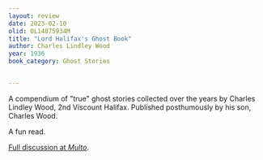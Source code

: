 ```yaml
---
layout: review
date: 2023-02-10 
olid: OL14875934M
title: "Lord Halifax's Ghost Book"
author: Charles Lindley Wood
year: 1936
book_category: Ghost Stories  


---
```


A compendium of "true" ghost stories collected over the years by Charles Lindley Wood, 2nd Viscount Halifax. Published posthumously by his son, Charles Wood.

A fun read.

[Full discussion at *Multo*](https://multoghost.wordpress.com/2022/09/06/reading-lord-halifaxs-ghost-book/).